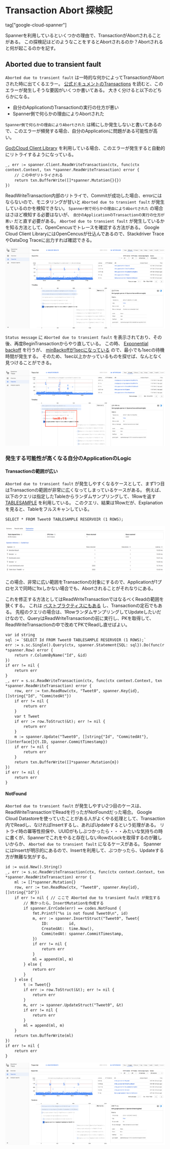# Transaction Abort 探検記

tag["google-cloud-spanner"]

Spannerを利用しているといくつかの理由で、TransactionがAbortされることがある。
この探検記はどのようなことをするとAbortされるのか？Abortされると何が起こるのかを記す。

## Aborted due to transient fault

`Aborted due to transient fault` は一時的な何かによってTransactionがAbortされた時に出てくるエラー。
[公式ドキュメントのTransactions](https://cloud.google.com/spanner/docs/transactions?hl=en) を読むと、このエラーが発生しそうな要因がいくつか書いてある。
大きく分けると以下のどちらかになる。

* 自分のApplicationのTransactionの実行の仕方が悪い
* Spanner側で何らかの理由によりAbortされた

`Spanner側で何らかの理由によりAbortされた` は稀にしか発生しないと書いてあるので、このエラーが頻発する場合、自分のApplicationに問題がある可能性が高い。

[GoのCloud Client Library](https://github.com/GoogleCloudPlatform/google-cloud-go) を利用している場合、このエラーが発生すると自動的にリトライするようになっている。

```
_, err := spanner.Client.ReadWriteTransaction(ctx, func(ctx context.Context, txn *spanner.ReadWriteTransaction) error {
    // この中がリトライされる
    return txn.BufferWrite([]*spanner.Mutation{}{})
})
```

ReadWriteTransaction内部のリトライで、Commitが成功した場合、errorにはならないので、モニタリングが甘いと `Aborted due to transient fault` が発生しているのかを検知できない。
`Spanner側で何らかの理由によりAbortされた` の場合はさほど検知する必要はないが、 `自分のApplicationのTransactionの実行の仕方が悪い` だと直す必要がある。
`Aborted due to transient fault` が発生しているかを知る方法として、OpenCencusでトレースを確認する方法がある。
Google Cloud Client LibraryにはOpenCencusが仕込んであるので、Stackdriver TraceやDataDog Traceに出力すれば確認できる。

![Stackdriver Trace](abort-updateSampleRow.png "Stackdriver Trace")

`Status message` に `Aborted due to transient fault` を表示されており、その後、再度BeginTransactionからやり直している。
この時、 [Exponential backoff](https://en.wikipedia.org/wiki/Exponential_backoff) を行うが、 [minBackoffが1secになっている](https://github.com/GoogleCloudPlatform/google-cloud-go/blob/977bdf6a60d16cd466ccbfe6c20bfc20ddf923ba/spanner/backoff.go#L26) ので、最小でも1secの待機時間が発生する。
そのため、1sec以上かかっているものを探せば、なんとなく見つけることができる。

![Stackdriver Trace](abort-retry-wait1sec.png "Stackdriver Trace")

### 発生する可能性が高くなる自分のApplicationのLogic

#### Transactionの範囲が広い

`Aborted due to transient fault` が発生しやすくなるケースとして、まず1つ目はTransactionの範囲が非常に広くなってしまっているケースがある。
例えば、以下のクエリは指定したTableからランダムサンプリングして、1Rowを返す [TABLESAMPLE](https://cloud.google.com/spanner/docs/query-syntax#tablesample-operator) を利用している。
このクエリ、結果は1Rowだが、Explanationを見ると、Tableをフルスキャンしている。

```
SELECT * FROM Tweet0 TABLESAMPLE RESERVOIR (1 ROWS);
```

![TableSample Explanation](tablesample-query-explanation.png "TableSample Explanation")

この場合、非常に広い範囲をTransactionの対象にするので、Applicationが1プロセスで同時に1txしかない場合でも、Abortされることがそれなりにある。

これを修正する方法としてはReadWriteTransactionではなるべくReadの範囲を狭くする。
これは [ベストプラクティスにもある](https://cloud.google.com/spanner/docs/sql-best-practices#avoid_large_reads_inside_read-write_transactions) し、Transactionの定石でもある。
先程のクエリの場合は、1RowランダムサンプリングしてUpdateしたいだけなので、QueryはReadWriteTransactionの前に実行し、PKを取得して、ReadWriteTransactionの中で改めてPKでReadし直せばよい。

```
var id string
sql := `SELECT Id FROM Tweet0 TABLESAMPLE RESERVOIR (1 ROWS);`
err := s.sc.Single().Query(ctx, spanner.Statement{SQL: sql}).Do(func(r *spanner.Row) error {
	return r.ColumnByName("Id", &id)
})
if err != nil {
	return err
}
_, err = s.sc.ReadWriteTransaction(ctx, func(ctx context.Context, txn *spanner.ReadWriteTransaction) error {
	row, err := txn.ReadRow(ctx, "Tweet0", spanner.Key{id}, []string{"Id", "CommitedAt"})
	if err != nil {
		return err
	}
	var t Tweet
	if err := row.ToStruct(&t); err != nil {
		return err
	}
	m := spanner.Update("Tweet0", []string{"Id", "CommitedAt"}, []interface{}{t.ID, spanner.CommitTimestamp})
	if err != nil {
		return err
	}
	return txn.BufferWrite([]*spanner.Mutation{m})
})
if err != nil {
	return err
}
```

#### NotFound

`Aborted due to transient fault` が発生しやすい2つ目のケースは、ReadWriteTransactionでReadを行ったがNotFoundだった場合。
Google Cloud Datastoreを使っていたことがある人がよくやる処理として、Transaction内でReadし、なければInsertするし、あればUpdateするという処理がある。
リトライ時の冪等性担保や、UUIDがもしぶつかったら・・・みたいな気持ちの時に書くが、Spannerでこれをやると存在しないRowのLockを取得するのが難しいからか、 `Aborted due to transient fault` になるケースがある。
SpannerにはInsertが明示的にあるので、Insertを利用して、ぶつかったら、Updateする方が無難な気がする。

```
id := uuid.New().String()
_, err := s.sc.ReadWriteTransaction(ctx, func(ctx context.Context, txn *spanner.ReadWriteTransaction) error {
	ml := []*spanner.Mutation{}
	row, err := txn.ReadRow(ctx, "Tweet0", spanner.Key{id}, []string{"Id"})
	if err != nil { // ここで Aborted due to transient fault が発生する
        // 無かったら、InsertMutationを作成する
		if spanner.ErrCode(err) == codes.NotFound {
			fmt.Printf("%s is not found Tweet0\n", id)
			m, err := spanner.InsertStruct("Tweet0", Tweet{
				ID:         id,
				CreatedAt:  time.Now(),
				CommitedAt: spanner.CommitTimestamp,
			})
			if err != nil {
				return err
			}
			ml = append(ml, m)
		} else {
			return err
		}
	} else {
		t := Tweet{}
		if err := row.ToStruct(&t); err != nil {
			return err
		}
		m, err := spanner.UpdateStruct("Tweet0", &t)
		if err != nil {
			return err
		}
		ml = append(ml, m)
	}
	return txn.BufferWrite(ml)
})
if err != nil {
	return err
}
```

![NotFound Tx Abort](abort-notFoundInsert.png "NotFound Tx Abort")